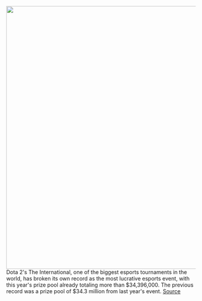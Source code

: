 <img src='https://cdn.vox-cdn.com/thumbor/YbQdT2A6h3GsIB_5ekHGhp_RrcA=/0x0:1107x781/1200x800/filters:focal(473x328:649x504)/cdn.vox-cdn.com/uploads/chorus_image/image/67301214/Screen_Shot_2020_08_26_at_4.57.19_PM.0.png' width='700px' /><br/>
Dota 2's The International, one of the biggest esports tournaments in the world, has broken its own record as the most lucrative esports event, with this year's prize pool already totaling more than $34,396,000. The previous record was a prize pool of $34.3 million from last year's event.
<a href='https://www.theverge.com/2020/8/26/21402956/dota-2-the-international-10-prize-pool-record-breaking-prize-pool-34-million-dollars-valve'> Source <a/>